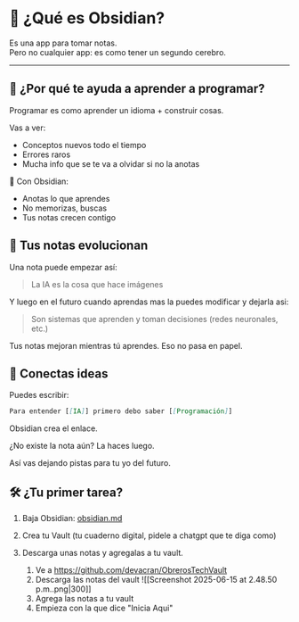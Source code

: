 # 🧠 ¿Qué es Obsidian?

Es una app para tomar notas.  
Pero no cualquier app: es como tener un segundo cerebro.

---

## 🚀 ¿Por qué te ayuda a aprender a programar?

Programar es como aprender un idioma + construir cosas.

Vas a ver:
- Conceptos nuevos todo el tiempo
- Errores raros
- Mucha info que se te va a olvidar si no la anotas

📌 Con Obsidian:
- Anotas lo que aprendes
- No memorizas, buscas
- Tus notas crecen contigo

## 🌱 Tus notas evolucionan

  

Una nota puede empezar así:

  

> La IA es la cosa que hace imágenes

  

Y luego en el futuro cuando aprendas mas la puedes modificar y dejarla asi:

  

> Son sistemas que aprenden y toman decisiones (redes neuronales, etc.)

  

Tus notas mejoran mientras tú aprendes. Eso no pasa en papel.

## 🔗 Conectas ideas

  

Puedes escribir:

```md
Para entender [[IA]] primero debo saber [[Programación]]
```

Obsidian crea el enlace.  

¿No existe la nota aún? La haces luego.

  

Así vas dejando pistas para tu yo del futuro.
## 🛠️ ¿Tu primer tarea?

  

1. Baja Obsidian: [obsidian.md](https://obsidian.md)  

2. Crea tu Vault (tu cuaderno digital, pidele a chatgpt que te diga como)  

3. Descarga unas notas y agregalas a tu vault.
	1. Ve a https://github.com/devacran/ObrerosTechVault
	2. Descarga las notas del vault ![[Screenshot 2025-06-15 at 2.48.50 p.m..png|300]]
	3. Agrega las notas a tu vault
	4. Empieza con la que dice "Inicia Aqui"